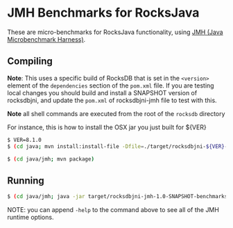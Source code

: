 # JMH Benchmarks for RocksJava

These are micro-benchmarks for RocksJava functionality, using [JMH (Java Microbenchmark Harness)](https://openjdk.java.net/projects/code-tools/jmh/).

## Compiling

**Note**: This uses a specific build of RocksDB that is set in the `<version>` element of the `dependencies` section of the `pom.xml` file. If you are testing local changes you should build and install a SNAPSHOT version of rocksdbjni, and update the `pom.xml` of rocksdbjni-jmh file to test with this.

**Note** all shell commands are executed from the root of the `rocksdb` directory

For instance, this is how to install the OSX jar you just built for ${VER}

```bash
$ VER=8.1.0
$ (cd java; mvn install:install-file -Dfile=./target/rocksdbjni-${VER}-osx.jar -DgroupId=org.rocksdb -DartifactId=rocksdbjni -Dversion=${VER} -Dpackaging=jar)
```

```bash
$ (cd java/jmh; mvn package)
```

## Running
```bash
$ (cd java/jmh; java -jar target/rocksdbjni-jmh-1.0-SNAPSHOT-benchmarks.jar)
```

NOTE: you can append `-help` to the command above to see all of the JMH runtime options.
